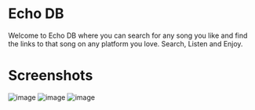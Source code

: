 # Echo DB
Welcome to Echo DB where you can search for any song you like and find the links to that song on any platform you love. Search, Listen and Enjoy.

# Screenshots
![image](https://user-images.githubusercontent.com/65386038/118430298-6d2d7000-b6f1-11eb-93c4-38c342fc3797.png)
![image](https://user-images.githubusercontent.com/65386038/118430448-b8e01980-b6f1-11eb-875e-b74ab99ced08.png)
![image](https://user-images.githubusercontent.com/65386038/118430490-cd241680-b6f1-11eb-9d2d-d7dfbab7d388.png)

